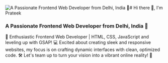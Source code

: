 ![A Passionate Frontend Web Developer from Delhi, India 📍](https://prateek-sharma.netlify.app/Assets/poster-desktop.jpg)# Hi there 👋, I'm Prateek
### A Passionate Frontend Web Developer from Delhi, India 📍

🚀 Enthusiastic Frontend Web Developer | HTML, CSS, JavaScript and leveling up with GSAP! 💻 Excited about creating sleek and responsive websites, my focus is on crafting dynamic interfaces with clean, optimized code. 🛠️ Let's team up to turn your vision into a vibrant online reality! 🌟
